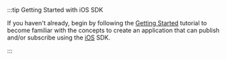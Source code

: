 :::tip Getting Started with iOS SDK

If you haven't already, begin by following the [Getting Started](/millicast/client-sdks/ios/sdk/ios-getting-started-with-subscribing.md) tutorial to become familiar with the concepts to create an application that can publish and/or subscribe using the [iOS](/millicast/client-sdks/ios/sdk/index.mdx) SDK.

:::
